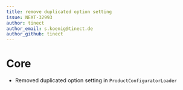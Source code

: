 ```yaml
---
title: remove duplicated option setting
issue: NEXT-32993
author: tinect
author_email: s.koenig@tinect.de
author_github: tinect
---
```

# Core
* Removed duplicated option setting in `ProductConfiguratorLoader`
